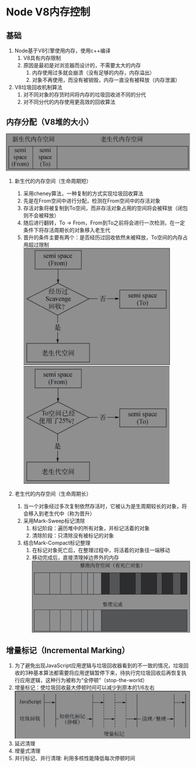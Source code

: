 
# Node V8内存控制

## 基础

1. Node基于V8引擎使用内存，使用c++编译
   1. V8具有内存限制
   2. 原因是最初是对浏览器而设计的，不需要太大的内存
      1. 内存使用过多就会崩溃（没有足够的内存，内存溢出）
      2. 对象不再使用，而没有被销毁，内存一直没有被释放（内存泄漏）
2. V8垃圾回收机制算法
   1. 对不同对象的存货时间将内存的垃圾回收进不同的分代
   2. 对不同分代的内存使用更高效的回收算法

## 内存分配（V8堆的大小）
![o.png](./assets/v8_new.png)
1. 新生代的内存空间（生命周期短）
   1. 采用cheney算法，一种复制的方式实现垃圾回收算法
   2. 先是在From空间中进行分配，检测在From空间中的存活对象
   3. 存活对象将被复制到To空间，而非存活对象占用的空间将会被释放（闭包则不会被释放）
   4. 随后进行翻转，To -> From，From到To之前将会进行一次检测，在一定条件下将存活周期长的对象移入老生代
   5. 晋升的条件主要有两个：是否经历过回收依然未被释放，To空间的内存占用超过限制
    ![o.png](./assets/v8_new_one.png)
    ![o.png](./assets/v8_new_two.png)

2. 老生代的内存空间（生命周期长）
   1. 当一个对象经过多次复制依然存活时，它被认为是生周期较长的对象，将会移入到老生代中（称为晋升）
   2. 采用Mark-Sweep标记清除
      1. 标记阶段：遍历堆中的所有对象，并标记活着的对象
      2. 清除阶段：只清除没有被标记的对象
   3. 结合Mark-Compact标记整理
      1. 在标记对象死亡后，在整理过程中，将活着的对象往一端移动
      2. 移动完成后，直接清理掉边界外的内存
    ![o.png](./assets/v8_old_one.png)

## 增量标记（Incremental Marking）
1. 为了避免出现JavaScript应用逻辑与垃圾回收器看到的不一致的情况，垃圾回收的3种基本算法都需要将应用逻辑暂停下来，待执行完垃圾回收后再恢复执行应用逻辑，这种行为被称为“全停顿”（stop-the-world）
2. 增量标记：使垃圾回收最大停顿时间可以减少到原本的1/6左右
![o.png](./assets/v8_incremental_marking.png)
3. 延迟清理
4. 增量式清理
5. 并行标记、并行清理: 利用多核性能降低每次停顿时间